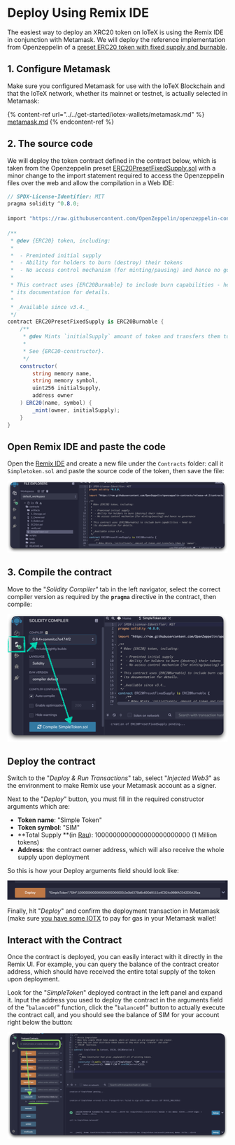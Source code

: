 # Deploy Using Remix IDE

The easiest way to deploy an XRC20 token on IoTeX is using the Remix IDE in conjunction with Metamask. We will deploy the reference implementation from Openzeppelin of a [preset ERC20 token with fixed supply and burnable](https://github.com/OpenZeppelin/openzeppelin-contracts/blob/release-v4.2/contracts/token/ERC20/presets/ERC20PresetMinterPauser.sol). 

## 1. Configure Metamask

Make sure you configured Metamask for use with the IoTeX Blockchain and that the IoTeX network, whether its mainnet or testnet, is actually selected in Metamask:

{% content-ref url="../../get-started/iotex-wallets/metamask.md" %}
[metamask.md](../../get-started/iotex-wallets/metamask.md)
{% endcontent-ref %}

## 2. The source code

We will deploy the token contract defined in the contract below, which is taken from the Openzeppelin preset [ERC20PresetFixedSupply.sol](https://github.com/OpenZeppelin/openzeppelin-contracts/blob/release-v4.2/contracts/token/ERC20/presets/ERC20PresetFixedSupply.sol) with a minor change to the import statement required to access the Openzeppelin files over the web and allow the compilation in a Web IDE:

```csharp
// SPDX-License-Identifier: MIT
pragma solidity ^0.8.0;

import "https://raw.githubusercontent.com/OpenZeppelin/openzeppelin-contracts/release-v4.2/contracts/token/ERC20/extensions/ERC20Burnable.sol";

/**
 * @dev {ERC20} token, including:
 *
 *  - Preminted initial supply
 *  - Ability for holders to burn (destroy) their tokens
 *  - No access control mechanism (for minting/pausing) and hence no governance
 *
 * This contract uses {ERC20Burnable} to include burn capabilities - head to
 * its documentation for details.
 *
 * _Available since v3.4._
 */
contract ERC20PresetFixedSupply is ERC20Burnable {
    /**
     * @dev Mints `initialSupply` amount of token and transfers them to `owner`.
     *
     * See {ERC20-constructor}.
     */
    constructor(
        string memory name,
        string memory symbol,
        uint256 initialSupply,
        address owner
    ) ERC20(name, symbol) {
        _mint(owner, initialSupply);
    }
}
```

## Open Remix IDE and paste the code

Open the [Remix IDE](https://remix.ethereum.org) and create a new file under the `Contracts` folder: call it `Simpletoken.sol` and paste the source code of the token, then save the file:

![](<../../.gitbook/assets/image (72).png>)

## 3. Compile the contract

Move to the "_Solidity Compiler"_ tab in the left navigator, select the correct compiler version as required by the **`pragma`** directive in the contract, then compile:

![](<../../.gitbook/assets/image (76).png>)

## Deploy the contract

Switch to the "_Deploy & Run Transactions_" tab, select "_Injected Web3_" as the environment to make Remix use your Metamask account as a signer.

 Next to the "_Deploy_" button, you must fill in the required constructor arguments which are:

* **Token name**: "Simple Token"
* **Token symbol**: "SIM"
* **Total Supply **(in [Rau](../../basic-concepts/iotx-token.md#iotx-fractions)): 1000000000000000000000000 (1 Million tokens)
* **Address**: the contract owner address, which will also receive the whole supply upon deployment

So this is how your Deploy arguments field should look like:

![](<../../.gitbook/assets/image (74).png>)

Finally, hit "_Deploy_" and confirm the deployment transaction in Metamask (make sure [you have some IOTX](../../get-started/iotx-faucets/) to pay for gas in your Metamask wallet! 

## Interact with the Contract

Once the contract is deployed, you can easily interact with it directly in the Remix UI. For example, you can query the balance of the contract creator address, which should have received the entire total supply of the token upon deployment.

Look for the "_SimpleToken_" deployed contract in the left panel and expand it. Input the address you used to deploy the contract in the arguments field of the "`balanceOf`" function, click the "`balanceOf`" button to actually execute the contract call, and you should see the balance of SIM for your account right below the button:

![](<../../.gitbook/assets/image (58).png>)
